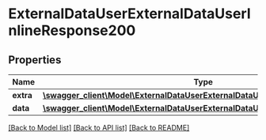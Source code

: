 # ExternalDataUserExternalDataUserInlineResponse200

## Properties
Name | Type | Description | Notes
------------ | ------------- | ------------- | -------------
**extra** | [**\swagger_client\Model\ExternalDataUserExternalDataUserExtraBody**](ExternalDataUserExternalDataUserExtraBody.md) |  | [optional] 
**data** | [**\swagger_client\Model\ExternalDataUserExternalDataUserInlineResponse200Data**](ExternalDataUserExternalDataUserInlineResponse200Data.md) |  | [optional] 

[[Back to Model list]](../README.md#documentation-for-models) [[Back to API list]](../README.md#documentation-for-api-endpoints) [[Back to README]](../README.md)

